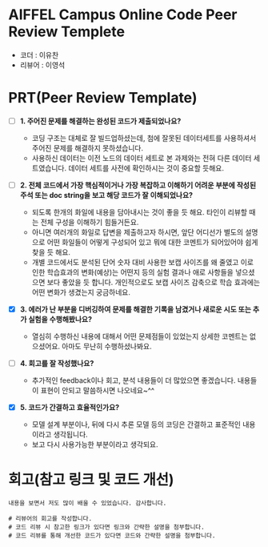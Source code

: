 # AIFFEL Campus Online Code Peer Review Templete
- 코더 : 이유찬
- 리뷰어 : 이영석


# PRT(Peer Review Template)
- [ ]  **1. 주어진 문제를 해결하는 완성된 코드가 제출되었나요?**
    - 코딩 구조는 대체로 잘 빌드업하셨는데, 첨에 잘못된 데이터세트를 사용하셔서 주어진 문제를 해결하지 못하셨습니다.
    - 사용하신 데이터는 이전 노드의 데이터 세트로 본 과제와는 전혀 다른 데이터 세트였습니다. 데이터 세트를 사전에 확인하시는 것이 중요할 듯해요.
      
      
    
- [ ]  **2. 전체 코드에서 가장 핵심적이거나 가장 복잡하고 이해하기 어려운 부분에 작성된 
주석 또는 doc string을 보고 해당 코드가 잘 이해되었나요?**
    - 되도록 한개의 화일에 내용을 담아내시는 것이 좋을 듯 해요. 타인이 리뷰할 때는 전체 구성을 이해하기 힘들거든요.
    - 아니면 여러개의 화일로 답변을 제출하고자 하시면, 앞단 어디선가 별도의 설명으로 어떤 화일들이 어떻게 구성되어 있고 뭐에 대한 코멘트가 되어있어야 쉽게 찾을 듯 해요. 
    - 개별 코드에서도 분석된 단어 숫자 대비 사용한 보캡 사이즈를 왜 줄였고 이로 인한 학습효과의 변화(예상)는 어떤지 등의 실험 결과나 애로 사항들을 넣으셨으면 보다 좋았을 듯 합니다. 개인적으로도 보캡 사이즈 감축으로 학습 효과에는 어떤 변화가 생겼는지 궁금하네요. 

        
- [x]  **3. 에러가 난 부분을 디버깅하여 문제를 해결한 기록을 남겼거나
새로운 시도 또는 추가 실험을 수행해봤나요?**
    - 열심히 수행하신 내용에 대해서 어떤 문제점들이 있었는지 상세한 코멘트는 없으셨어요. 아마도 무난히 수행하셨나봐요.
      
        
- [ ]  **4. 회고를 잘 작성했나요?**
    - 추가적인 feedback이나 회고, 분석 내용들이 더 많았으면 좋겠습니다. 내용들이 표현이 안되고 말씀하시면 나오네요~^^
     
        
- [x]  **5. 코드가 간결하고 효율적인가요?**
    - 모델 설계 부분이나, 뒤에 다시 추론 모델 등의 코딩은 간결하고 표준적인 내용이라고 생각됩니다.
    - 보고 다시 사용가능한 부분이라고 생각되요.


# 회고(참고 링크 및 코드 개선)
```
내용을 보면서 저도 많이 배울 수 있었습니다. 감사합니다.

# 리뷰어의 회고를 작성합니다.
# 코드 리뷰 시 참고한 링크가 있다면 링크와 간략한 설명을 첨부합니다.
# 코드 리뷰를 통해 개선한 코드가 있다면 코드와 간략한 설명을 첨부합니다.
```
